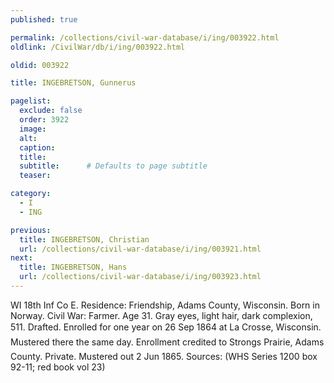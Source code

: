 ```yaml
---
published: true

permalink: /collections/civil-war-database/i/ing/003922.html
oldlink: /CivilWar/db/i/ing/003922.html

oldid: 003922

title: INGEBRETSON, Gunnerus

pagelist:
  exclude: false
  order: 3922
  image: 
  alt:
  caption:
  title:
  subtitle:      # Defaults to page subtitle
  teaser:

category: 
  - I 
  - ING

previous:
  title: INGEBRETSON, Christian
  url: /collections/civil-war-database/i/ing/003921.html  
next:
  title: INGEBRETSON, Hans
  url: /collections/civil-war-database/i/ing/003923.html   
---
```

WI 18th Inf Co E. Residence: Friendship, Adams County, Wisconsin. Born in Norway. Civil War: Farmer. Age 31. Gray eyes, light hair, dark complexion, 5&#146;11&#148;. Drafted. Enrolled for one year on 26 Sep 1864 at La Crosse, Wisconsin. Mustered there the same day. Enrollment credited to Strong&#146;s Prairie, Adams County. Private. Mustered out 2 Jun 1865. Sources: (WHS Series 1200 box 92-11; red book vol 23)
